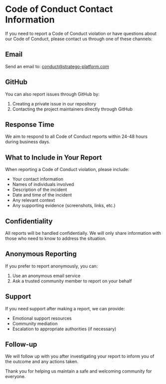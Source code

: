 # Code of Conduct Contact Information

If you need to report a Code of Conduct violation or have questions about our Code of Conduct, please contact us through one of these channels:

## Email

Send an email to: conduct@stratego-platform.com

## GitHub

You can also report issues through GitHub by:

1. Creating a private issue in our repository
2. Contacting the project maintainers directly through GitHub

## Response Time

We aim to respond to all Code of Conduct reports within 24-48 hours during business days.

## What to Include in Your Report

When reporting a Code of Conduct violation, please include:

- Your contact information
- Names of individuals involved
- Description of the incident
- Date and time of the incident
- Any relevant context
- Any supporting evidence (screenshots, links, etc.)

## Confidentiality

All reports will be handled confidentially. We will only share information with those who need to know to address the situation.

## Anonymous Reporting

If you prefer to report anonymously, you can:

1. Use an anonymous email service
2. Ask a trusted community member to report on your behalf

## Support

If you need support after making a report, we can provide:

- Emotional support resources
- Community mediation
- Escalation to appropriate authorities (if necessary)

## Follow-up

We will follow up with you after investigating your report to inform you of the outcome and any actions taken.

Thank you for helping us maintain a safe and welcoming community for everyone.